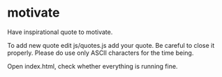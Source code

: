 # motivate
Have inspirational quote to motivate.

To add new quote edit js/quotes.js add your quote. Be careful to close it properly. Please do use only ASCII characters for the time being. 

Open index.html, check whether everything is running fine. 
